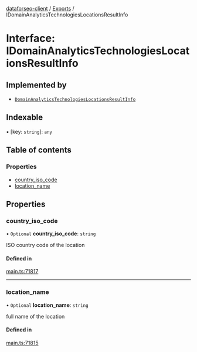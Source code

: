 [dataforseo-client](../README.md) / [Exports](../modules.md) / IDomainAnalyticsTechnologiesLocationsResultInfo

# Interface: IDomainAnalyticsTechnologiesLocationsResultInfo

## Implemented by

- [`DomainAnalyticsTechnologiesLocationsResultInfo`](../classes/DomainAnalyticsTechnologiesLocationsResultInfo.md)

## Indexable

▪ [key: `string`]: `any`

## Table of contents

### Properties

- [country\_iso\_code](IDomainAnalyticsTechnologiesLocationsResultInfo.md#country_iso_code)
- [location\_name](IDomainAnalyticsTechnologiesLocationsResultInfo.md#location_name)

## Properties

### country\_iso\_code

• `Optional` **country\_iso\_code**: `string`

ISO country code of the location

#### Defined in

[main.ts:71817](https://github.com/dataforseo/TypeScriptClient/blob/7ca1aa4/main.ts#L71817)

___

### location\_name

• `Optional` **location\_name**: `string`

full name of the location

#### Defined in

[main.ts:71815](https://github.com/dataforseo/TypeScriptClient/blob/7ca1aa4/main.ts#L71815)
